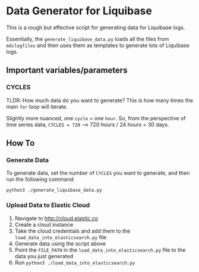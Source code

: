# Data Generator for Liquibase

This is a rough but effective script for generating data for Liquibase logs.

Essentially, the `generate_liquibase_data.py` loads all the files from `mdclogfiles` and then uses them as templates to generate lots of Liquibase logs.


## Important variables/parameters

### CYCLES
TLDR: How much data do you want to generate? This is how many times the main `for` loop will iterate.

Slightly more nuanced, one `cycle` = one `hour`. So, from the perspective of time series data, `CYCLES = 720` --> 720 hours / 24 hours = 30 days.

## How To

### Generate Data

To generate data, set the number of `CYCLES` you want to generate, and then run the following command:

`python3 ./generate_liquibase_data.py`

### Upload Data to Elastic Cloud

1. Navigate to http://cloud.elastic.co
2. Create a cloud instance
3. Take the cloud credentials and add them to the `load_data_into_elasticsearch.py` file
4. Generate data using the script above
5. Point the `FILE_PATH` in the `load_data_into_elasticsearch.py` file to the data you just generated
6. Run `python3 ./load_data_into_elasticsearch.py`

